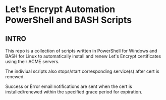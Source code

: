 # Let's Encrypt Automation PowerShell and BASH Scripts

## INTRO
This repo is a collection of scripts written in PowerShell for Windows and BASH for Linux to automatically install and renew Let's Encrypt certificates using their ACME servers.

The indiviual scripts also stops/start corresponding service(s) after cert is renewed.

Success or Error email notifications are sent when the cert is installed/renewed within the specified grace period for expiration.